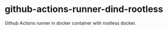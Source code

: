 # github-actions-runner-dind-rootless
Github Actions runner in docker container with rootless docker.
